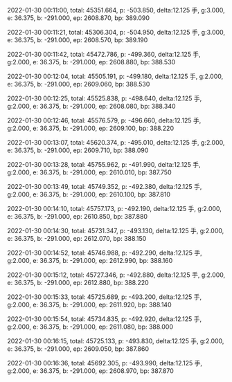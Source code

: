 2022-01-30 00:11:00, total: 45351.664, p: -503.850, delta:12.125 手, g:3.000, e: 36.375, b: -291.000, ep: 2608.870, bp: 389.090

2022-01-30 00:11:21, total: 45306.304, p: -504.950, delta:12.125 手, g:3.000, e: 36.375, b: -291.000, ep: 2608.570, bp: 389.190

2022-01-30 00:11:42, total: 45472.786, p: -499.360, delta:12.125 手, g:2.000, e: 36.375, b: -291.000, ep: 2608.880, bp: 388.530

2022-01-30 00:12:04, total: 45505.191, p: -499.180, delta:12.125 手, g:2.000, e: 36.375, b: -291.000, ep: 2609.060, bp: 388.530

2022-01-30 00:12:25, total: 45525.838, p: -498.640, delta:12.125 手, g:2.000, e: 36.375, b: -291.000, ep: 2608.080, bp: 388.340

2022-01-30 00:12:46, total: 45576.579, p: -496.660, delta:12.125 手, g:2.000, e: 36.375, b: -291.000, ep: 2609.100, bp: 388.220

2022-01-30 00:13:07, total: 45620.374, p: -495.010, delta:12.125 手, g:2.000, e: 36.375, b: -291.000, ep: 2609.710, bp: 388.090

2022-01-30 00:13:28, total: 45755.962, p: -491.990, delta:12.125 手, g:2.000, e: 36.375, b: -291.000, ep: 2610.010, bp: 387.750

2022-01-30 00:13:49, total: 45749.352, p: -492.380, delta:12.125 手, g:2.000, e: 36.375, b: -291.000, ep: 2610.100, bp: 387.810

2022-01-30 00:14:10, total: 45757.173, p: -492.190, delta:12.125 手, g:2.000, e: 36.375, b: -291.000, ep: 2610.850, bp: 387.880

2022-01-30 00:14:30, total: 45731.347, p: -493.130, delta:12.125 手, g:2.000, e: 36.375, b: -291.000, ep: 2612.070, bp: 388.150

2022-01-30 00:14:52, total: 45746.988, p: -492.290, delta:12.125 手, g:2.000, e: 36.375, b: -291.000, ep: 2612.990, bp: 388.160

2022-01-30 00:15:12, total: 45727.346, p: -492.880, delta:12.125 手, g:2.000, e: 36.375, b: -291.000, ep: 2612.880, bp: 388.220

2022-01-30 00:15:33, total: 45725.689, p: -493.200, delta:12.125 手, g:2.000, e: 36.375, b: -291.000, ep: 2611.920, bp: 388.140

2022-01-30 00:15:54, total: 45734.835, p: -492.920, delta:12.125 手, g:2.000, e: 36.375, b: -291.000, ep: 2611.080, bp: 388.000

2022-01-30 00:16:15, total: 45725.133, p: -493.830, delta:12.125 手, g:2.000, e: 36.375, b: -291.000, ep: 2609.050, bp: 387.860

2022-01-30 00:16:36, total: 45692.305, p: -493.990, delta:12.125 手, g:2.000, e: 36.375, b: -291.000, ep: 2608.970, bp: 387.870